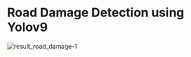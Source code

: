 # Road Damage Detection using Yolov9
![result_road_damage-1](https://github.com/user-attachments/assets/afa26986-a5a5-4d36-95bc-4d461d64ad1b)
